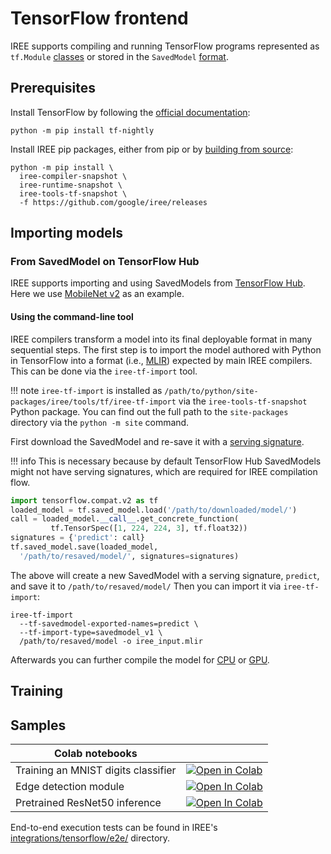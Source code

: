 # TensorFlow frontend

IREE supports compiling and running TensorFlow programs represented as
`tf.Module` [classes](https://www.tensorflow.org/api_docs/python/tf/Module)
or stored in the `SavedModel`
[format](https://www.tensorflow.org/guide/saved_model).

<!-- TODO(??): notes about TensorFlow 2.0, supported features? -->

## Prerequisites

Install TensorFlow by following the
[official documentation](https://www.tensorflow.org/install):

```shell
python -m pip install tf-nightly
```

Install IREE pip packages, either from pip or by
[building from source](../building-from-source/python.md):

```shell
python -m pip install \
  iree-compiler-snapshot \
  iree-runtime-snapshot \
  iree-tools-tf-snapshot \
  -f https://github.com/google/iree/releases
```

## Importing models

### From SavedModel on TensorFlow Hub

IREE supports importing and using SavedModels from
[TensorFlow Hub](https://www.tensorflow.org/hub). Here we use [MobileNet
v2](https://tfhub.dev/google/tf2-preview/mobilenet_v2/classification) as
an example.


#### Using the command-line tool

IREE compilers transform a model into its final deployable format in many
sequential steps. The first step is to import the model authored with Python
in TensorFlow into a format (i.e., [MLIR](https://mlir.llvm.org/)) expected
by main IREE compilers. This can be done via the `iree-tf-import` tool.

!!! note
    `iree-tf-import` is installed as `/path/to/python/site-packages/iree/tools/tf/iree-tf-import`
    via the `iree-tools-tf-snapshot` Python package. You can find out the full
    path to the `site-packages` directory via the `python -m site` command.

First download the SavedModel and re-save it with a [serving signature](https://www.tensorflow.org/guide/saved_model#specifying_signatures_during_export).

!!! info
    This is necessary because by default TensorFlow Hub SavedModels might not
    have serving signatures, which are required for IREE compilation flow.

``` python
import tensorflow.compat.v2 as tf
loaded_model = tf.saved_model.load('/path/to/downloaded/model/')
call = loaded_model.__call__.get_concrete_function(
         tf.TensorSpec([1, 224, 224, 3], tf.float32))
signatures = {'predict': call}
tf.saved_model.save(loaded_model,
  '/path/to/resaved/model/', signatures=signatures)
```

The above will create a new SavedModel with a serving signature, `predict`, and
save it to `/path/to/resaved/model/` Then you can import it via
`iree-tf-import`:

``` shell
iree-tf-import
  --tf-savedmodel-exported-names=predict \
  --tf-import-type=savedmodel_v1 \
  /path/to/resaved/model -o iree_input.mlir
```

Afterwards you can further compile the model for [CPU](/backends/cpu-llvm/) or
[GPU](/backends/gpu-vulkan/).

<!-- TODO(??): overview of APIs available, code snippets (lift from Colab?) -->

## Training

<!-- TODO(??): discuss training -->

## Samples

| Colab notebooks |  |
| -- | -- |
Training an MNIST digits classifier | [![Open in Colab](https://colab.research.google.com/assets/colab-badge.svg)](https://colab.research.google.com/github/google/iree/blob/main/colab/mnist_training.ipynb)
Edge detection module | [![Open In Colab](https://colab.research.google.com/assets/colab-badge.svg)](https://colab.research.google.com/github/google/iree/blob/main/colab/edge_detection.ipynb)
Pretrained ResNet50 inference | [![Open In Colab](https://colab.research.google.com/assets/colab-badge.svg)](https://colab.research.google.com/github/google/iree/blob/main/colab/resnet.ipynb)

End-to-end execution tests can be found in IREE's
[integrations/tensorflow/e2e/](https://github.com/google/iree/tree/main/integrations/tensorflow/e2e)
directory.
